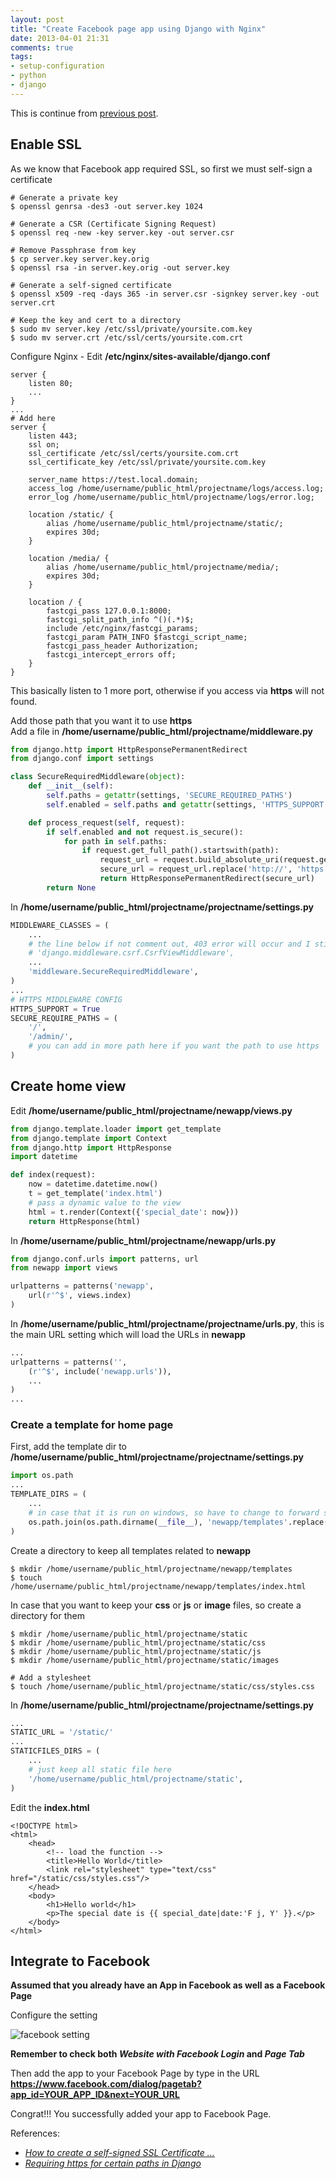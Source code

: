 ```yaml
---
layout: post
title: "Create Facebook page app using Django with Nginx"
date: 2013-04-01 21:31
comments: true
tags: 
- setup-configuration
- python
- django
---
```


This is continue from [previous post](/blog/2013/03/29/setup-django-slash-mysql-in-ubuntu-server-in-vmware-fusion/).

## Enable SSL
As we know that Facebook app required SSL, so first we must self-sign a certificate

```
# Generate a private key
$ openssl genrsa -des3 -out server.key 1024

# Generate a CSR (Certificate Signing Request)
$ openssl req -new -key server.key -out server.csr

# Remove Passphrase from key
$ cp server.key server.key.orig
$ openssl rsa -in server.key.orig -out server.key

# Generate a self-signed certificate
$ openssl x509 -req -days 365 -in server.csr -signkey server.key -out server.crt

# Keep the key and cert to a directory
$ sudo mv server.key /etc/ssl/private/yoursite.com.key
$ sudo mv server.crt /etc/ssl/certs/yoursite.com.crt
```

Configure Nginx - Edit **/etc/nginx/sites-available/django.conf**

```
server {
    listen 80;
    ...
}
...
# Add here
server {
    listen 443;
    ssl on;
    ssl_certificate /etc/ssl/certs/yoursite.com.crt
    ssl_certificate_key /etc/ssl/private/yoursite.com.key

    server_name https://test.local.domain;
    access_log /home/username/public_html/projectname/logs/access.log;
    error_log /home/username/public_html/projectname/logs/error.log;

    location /static/ {
        alias /home/username/public_html/projectname/static/;
        expires 30d;
    }

    location /media/ {
        alias /home/username/public_html/projectname/media/;
        expires 30d;
    }

    location / {
        fastcgi_pass 127.0.0.1:8000;
        fastcgi_split_path_info ^()(.*)$;
        include /etc/nginx/fastcgi_params;
        fastcgi_param PATH_INFO $fastcgi_script_name;
        fastcgi_pass_header Authorization;
        fastcgi_intercept_errors off;
    }
}
```

This basically listen to 1 more port, otherwise if you access via **https** will not found.

Add those path that you want it to use **https**  
Add a file in **/home/username/public_html/projectname/middleware.py**

```py
from django.http import HttpResponsePermanentRedirect
from django.conf import settings

class SecureRequiredMiddleware(object):
    def __init__(self):
        self.paths = getattr(settings, 'SECURE_REQUIRED_PATHS')
        self.enabled = self.paths and getattr(settings, 'HTTPS_SUPPORT')

    def process_request(self, request):
        if self.enabled and not request.is_secure():
            for path in self.paths:
                if request.get_full_path().startswith(path):
                    request_url = request.build_absolute_uri(request.get_full_path())
                    secure_url = request_url.replace('http://', 'https://')
                    return HttpResponsePermanentRedirect(secure_url)
        return None
```

In **/home/username/public_html/projectname/projectname/settings.py**

```py
MIDDLEWARE_CLASSES = (
    ...
    # the line below if not comment out, 403 error will occur and I still haven't figure it out
    # 'django.middleware.csrf.CsrfViewMiddleware',
    ...
    'middleware.SecureRequiredMiddleware',
)
...
# HTTPS MIDDLEWARE CONFIG
HTTPS_SUPPORT = True
SECURE_REQUIRE_PATHS = (
    '/',
    '/admin/',
    # you can add in more path here if you want the path to use https
)
```

## Create home view

Edit **/home/username/public_html/projectname/newapp/views.py**

```py
from django.template.loader import get_template
from django.template import Context
from django.http import HttpResponse
import datetime

def index(request):
    now = datetime.datetime.now()
    t = get_template('index.html')
    # pass a dynamic value to the view
    html = t.render(Context({'special_date': now}))
    return HttpResponse(html)
```

In **/home/username/public_html/projectname/newapp/urls.py**

```py
from django.conf.urls import patterns, url
from newapp import views

urlpatterns = patterns('newapp',
    url(r'^$', views.index)
)
```

In **/home/username/public_html/projectname/projectname/urls.py**, this is the main URL setting
which will load the URLs in **newapp**

```py
...
urlpatterns = patterns('',
    (r'^$', include('newapp.urls')),
    ...
)
...
```

### Create a template for home page

First, add the template dir to **/home/username/public_html/projectname/projectname/settings.py**

```py
import os.path
...
TEMPLATE_DIRS = (
    ...
    # in case that it is run on windows, so have to change to forward slash no matter how
    os.path.join(os.path.dirname(__file__), 'newapp/templates'.replace('\\', '/')),
)
```

Create a directory to keep all templates related to **newapp**

```
$ mkdir /home/username/public_html/projectname/newapp/templates
$ touch /home/username/public_html/projectname/newapp/templates/index.html
```

In case that you want to keep your **css** or **js** or **image** files, so create a directory for them

```
$ mkdir /home/username/public_html/projectname/static
$ mkdir /home/username/public_html/projectname/static/css
$ mkdir /home/username/public_html/projectname/static/js
$ mkdir /home/username/public_html/projectname/static/images

# Add a stylesheet
$ touch /home/username/public_html/projectname/static/css/styles.css
```

In **/home/username/public_html/projectname/projectname/settings.py**

```py
...
STATIC_URL = '/static/'
...
STATICFILES_DIRS = (
    ...
    # just keep all static file here
    '/home/username/public_html/projectname/static',
)
```

Edit the **index.html**

```
<!DOCTYPE html>
<html>
    <head>
        <!-- load the function -->
        <title>Hello World</title>
        <link rel="stylesheet" type="text/css" href="/static/css/styles.css"/>
    </head>
    <body>
        <h1>Hello world</h1>
        <p>The special date is {{ special_date|date:'F j, Y' }}.</p>
    </body>
</html>
```

## Integrate to Facebook
**Assumed that you already have an App in Facebook as well as a Facebook Page**

Configure the setting

![facebook setting](/images/posts/2013-04-01-create-facebook-page-app-using-django-with-nginx/facebook-app-setting.png)

**Remember to check both _Website with Facebook Login_ and _Page Tab_**

Then add the app to your Facebook Page by type in the URL **https://www.facebook.com/dialog/pagetab?app_id=YOUR_APP_ID&next=YOUR_URL**

Congrat!!! You successfully added your app to Facebook Page.

References:

* _[How to create a self-signed SSL Certificate ...](http://www.akadia.com/services/ssh_test_certificate.html)_
* _[Requiring https for certain paths in Django](http://www.redrobotstudios.com/blog/2010/02/06/requiring-https-for-certain-paths-in-django/)_
